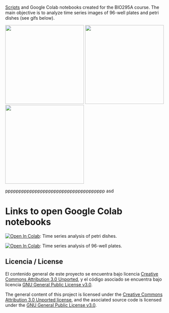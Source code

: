 [Scripts](https://github.com/tcaceresm/BIO295A/tree/main/Scripts) and Google Colab notebooks created for the BIO295A course. The main objective is to analyze time series images of 96-well plates and petri dishes (see gifs below).

<img src="https://github.com/tcaceresm/BIO295A/blob/main/gifs_example/gif2.gif" width="250" height="250" />
<img src="https://github.com/tcaceresm/BIO295A/blob/main/gifs_example/gif_nina.gif" width="250" height="250" />
<img src="https://github.com/tcaceresm/BIO295A/blob/main/gifs_example/placas_gif.gif" width="250" height="250" />

ppppppppppppppppppppppppppppppppppppp
asd
# Links to open Google Colab notebooks

[![Open In Colab](https://colab.research.google.com/assets/colab-badge.svg)](https://colab.research.google.com/github/tcaceresm/BIO295A/blob/main/ColabNotebooks/analisis_regiones.ipynb): Time series analysis of petri dishes.

[![Open In Colab](https://colab.research.google.com/assets/colab-badge.svg)](https://colab.research.google.com/github/tcaceresm/BIO295A/blob/main/ColabNotebooks/96_wellplate_analysis.ipynb): Time series analysis of 96-well plates.

## Licencia / License
El contenido general de este proyecto se encuentra bajo licencia [Creative Commons Attribution 3.0 Unported](https://creativecommons.org/licenses/by/3.0/), y el código asociado se encuentra bajo licencia [GNU General Public License v3.0](LICENSE.md).

The general content of this project is licensed under the [Creative Commons Attribution 3.0 Unported license](https://creativecommons.org/licenses/by/3.0/), and the asociated source code is licensed under the [GNU General Public License v3.0](LICENSE.md).  


